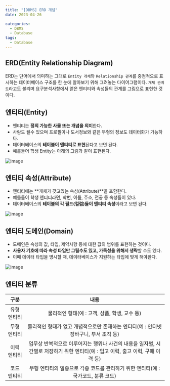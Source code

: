 ```yaml
---
title: "[DBMS] ERD 개념"
date: 2023-04-26

categories:
  - DBMS
  - Database
tags:
  - Database
---
```


## ERD(Entity Relationship Diagram)
ERD는 단어에서 의미하는 그대로 `Entity 개체`와 `Relationship 관계`를 중점적으로 표시하는 데이터베이스 구조를 한 눈에 알아보기 위해 그려놓는 다이어그램이다. `개체 관계도`라고도 불리며 요구분석사항에서 얻은 엔티티와 속성들의 관계를 그림으로 표현한 것이다.

## 엔티티(Entity)
- 엔티티는 **정의 가능한 사물 또는 개념을 의미**한다.
- 사람도 될수 있으며 프로필이나 도서정보와 같은 무형의 정보도 데이터화가 가능하다.
- 데이터베이스의 **테이블이 엔티티로 표현**된다고 보면 된다.
- 예를들어 학생 Entity는 아래의 그림과 같이 표현된다.

![image](https://user-images.githubusercontent.com/100760303/234551246-f84c6056-8edc-4379-a973-1b06f7c97b50.png)

## 엔티티 속성(Attribute)
- 엔티티에는 **개체가 갖고있는 속성(Attribute)**을 포함한다.
- 예를들어 학생 엔티티라면, 학번, 이름, 주소, 전공 등 속성들이 있다.
- 데이터베이스의 **테이블의 각 필드(컬럼)들이 엔티티 속성**이라고 보면 된다.

![image](https://user-images.githubusercontent.com/100760303/234551409-422818e2-2542-46dd-9b0e-99f60886f50b.png)

## 엔티티 도메인(Domain)
- 도메인은 속성의 값, 타입, 제약사항 등에 대한 값의 범위를 표현하는 것이다.
- **사용자 기호에 따라 속성 타입만 그릴수도 있고, 가독성을 위해서 생략**할 수도 있다.
- 이때 데이터 타입을 명시할 때, 데이터베이스가 지원하는 타입에 맞게 해야한다.

![image](https://user-images.githubusercontent.com/100760303/234551658-2a253ae0-5900-4e85-afdf-2af1c50e63bc.png)

## 엔티티 분류

|구분|내용|
|:---:|:---:|
|유형 엔티티|물리적인 형태(예 : 고객, 상품, 학생, 교수 등)|
|무형 엔티티|물리적인 형태가 없고 개념적으로만 존재하는 엔티티(예 : 인터넷 장바구니, 부서 조직 등)|
|이력 엔티티|업무상 반복적으로 이루어지는 행위나 사건의 내용을 일자별, 시간별로 저장하기 위한 엔티티(예 : 입고 이력, 출고 이력, 구매 이력 등)|
|코드 엔티티|무형 엔티티의 일종으로 각종 코드를 관리하기 위한 엔티티(예 : 국가코드, 분류 코드)|
